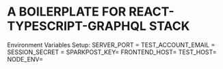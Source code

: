 # A BOILERPLATE FOR REACT-TYPESCRIPT-GRAPHQL STACK

Environment Variables Setup:
SERVER_PORT = <Your server will run on this port />
TEST_ACCOUNT_EMAIL = <The email to test the SparkPost service />
SESSION_SECRET = <Session secret key />
SPARKPOST_KEY= <SparkPost API key />
FRONTEND_HOST= <The url of the project frontend />
TEST_HOST= <Leave blank />
NODE_ENV= <Leave blank />
